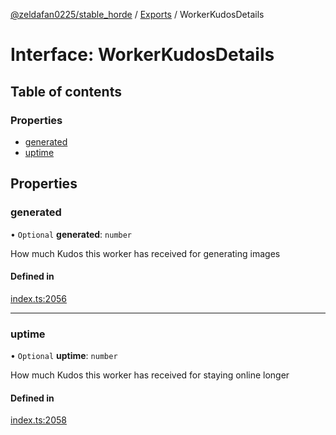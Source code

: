 [@zeldafan0225/stable_horde](../../README.md) / [Exports](../modules.md) / WorkerKudosDetails

# Interface: WorkerKudosDetails

## Table of contents

### Properties

- [generated](WorkerKudosDetails.md#generated)
- [uptime](WorkerKudosDetails.md#uptime)

## Properties

### generated

• `Optional` **generated**: `number`

How much Kudos this worker has received for generating images

#### Defined in

[index.ts:2056](https://github.com/MrlolDev/stable_horde/blob/2389aa8/index.ts#L2056)

___

### uptime

• `Optional` **uptime**: `number`

How much Kudos this worker has received for staying online longer

#### Defined in

[index.ts:2058](https://github.com/MrlolDev/stable_horde/blob/2389aa8/index.ts#L2058)
